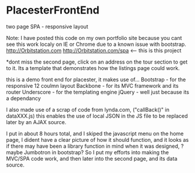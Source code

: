 PlacesterFrontEnd
=================
two page SPA - responsive layout

Note: I have posted this code on my own portfolio site because you cant see this work localy on IE or Chrome due to a known issue with bootstrap.
  http://Orbitstation.com
  http://Orbitstation.com/spa   <-- this is this project

*dont miss the second page, click on an address on the tour section to get to it. 
 Its a template that demonstrates how the listings page could work. 

this is a demo front end for placester, it makes use of...
  Bootstrap  - for the responsive 12 coulmn layout 
  Backbone   - for its MVC framework and its router
  Underscore - for the templating engine 
  jQuery     - well just because its a dependancy 

  I also made use of a scrap of code from lynda.com, ("callBack()" in dataXXX.js) 
  this enables the use of local JSON in the JS file to be replaced later by an AJAX source.

I put in about 8 hours total, and I skiped the javascript menu on the home page, I dident 
have a clear picture of how it should function, and it looks as if there may have been a 
library function in mind when it was designed, ?maybe Jumbotron in bootstrap? So I put my
efforts into making the MVC/SPA code work, and then later into the second page, and its data source. 

